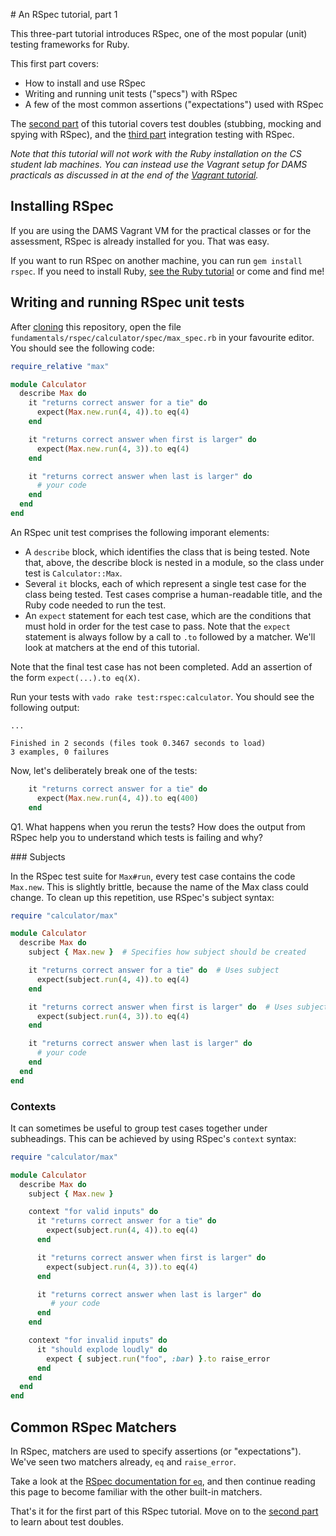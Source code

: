 # An RSpec tutorial, part 1

This three-part tutorial introduces RSpec, one of the most popular (unit) testing frameworks for Ruby.

This first part covers:

* How to install and use RSpec
* Writing and running unit tests ("specs") with RSpec
* A few of the most common assertions ("expectations") used with RSpec

The [second part](2_doubles.md) of this tutorial covers test doubles (stubbing, mocking and spying with RSpec), and the [third part](3_integration.md) integration testing with RSpec.

*Note that this tutorial will not work with the Ruby installation on the CS student lab machines. You can instead use the Vagrant setup for DAMS practicals as discussed in at the end of the [Vagrant tutorial](../tools/vagrant.md).*


## Installing RSpec

If you are using the DAMS Vagrant VM for the practical classes or for the assessment, RSpec is already installed for you. That was easy.

If you want to run RSpec on another machine, you can run `gem install rspec`. If you need to install Ruby, [see the Ruby tutorial](../1_introduction.md) or come and find me!


## Writing and running RSpec unit tests

After [cloning](../../README.md) this repository, open the file `fundamentals/rspec/calculator/spec/max_spec.rb` in your favourite editor. You should see the following code:

```ruby
require_relative "max"

module Calculator
  describe Max do
    it "returns correct answer for a tie" do
      expect(Max.new.run(4, 4)).to eq(4)
    end

    it "returns correct answer when first is larger" do
      expect(Max.new.run(4, 3)).to eq(4)
    end

    it "returns correct answer when last is larger" do
      # your code
    end
  end
end
```

An RSpec unit test comprises the following imporant elements:

* A `describe` block, which identifies the class that is being tested. Note that, above, the describe block is nested in a module, so the class under test is `Calculator::Max`.
* Several `it` blocks, each of which represent a single test case for the class being tested. Test cases comprise a human-readable title, and the Ruby code needed to run the test.
* An `expect` statement for each test case, which are the conditions that must hold in order for the test case to pass. Note that the `expect` statement is always follow by a call to `.to` followed by a matcher. We'll look at matchers at the end of this tutorial.

Note that the final test case has not been completed. Add an assertion of the form `expect(...).to eq(X)`.

Run your tests with `vado rake test:rspec:calculator`. You should see the following output:

```
...

Finished in 2 seconds (files took 0.3467 seconds to load)
3 examples, 0 failures
```

Now, let's deliberately break one of the tests:

```ruby
    it "returns correct answer for a tie" do
      expect(Max.new.run(4, 4)).to eq(400)
    end
```

Q1. What happens when you rerun the tests? How does the output from RSpec help you to understand which tests is failing and why?

### Subjects

In the RSpec test suite for `Max#run`, every test case contains the code `Max.new`. This is slightly brittle, because the name of the Max class could change. To clean up this repetition, use RSpec's subject syntax:


```ruby
require "calculator/max"

module Calculator
  describe Max do
    subject { Max.new }  # Specifies how subject should be created

    it "returns correct answer for a tie" do  # Uses subject
      expect(subject.run(4, 4)).to eq(4)  
    end

    it "returns correct answer when first is larger" do  # Uses subject
      expect(subject.run(4, 3)).to eq(4)
    end

    it "returns correct answer when last is larger" do
      # your code
    end
  end
end
```


### Contexts

It can sometimes be useful to group test cases together under subheadings. This can be achieved by using RSpec's `context` syntax:

```ruby
require "calculator/max"

module Calculator
  describe Max do
    subject { Max.new }

    context "for valid inputs" do
      it "returns correct answer for a tie" do
        expect(subject.run(4, 4)).to eq(4)  
      end

      it "returns correct answer when first is larger" do
        expect(subject.run(4, 3)).to eq(4)
      end

      it "returns correct answer when last is larger" do
         # your code
      end
    end

    context "for invalid inputs" do
      it "should explode loudly" do
        expect { subject.run("foo", :bar) }.to raise_error
      end
    end
  end
end
```

## Common RSpec Matchers

In RSpec, matchers are used to specify assertions (or "expectations"). We've seen two matchers already, `eq` and `raise_error`.

Take a look at the [RSpec documentation for `eq`](http://rspec.info/documentation/3.3/rspec-expectations/#Equivalence), and then continue reading this page to become familiar with the other built-in matchers.

That's it for the first part of this RSpec tutorial. Move on to the [second part](2_doubles.md) to learn about test doubles.
